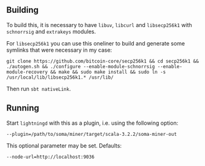## Building

To build this, it is necessary to have `libuv`, `libcurl` and `libsecp256k1` with `schnorrsig` and `extrakeys` modules.

For `libsecp256k1` you can use this oneliner to build and generate some symlinks that were necessary in my case:

```
git clone https://github.com/bitcoin-core/secp256k1 && cd secp256k1 && ./autogen.sh && ./configure --enable-module-schnorrsig --enable-module-recovery && make && sudo make install && sudo ln -s /usr/local/lib/libsecp256k1.* /usr/lib/
```

Then run `sbt nativeLink`.

## Running

Start `lightningd` with this as a plugin, i.e. using the following option:

```
--plugin=/path/to/soma/miner/target/scala-3.2.2/soma-miner-out
```

This optional parameter may be set. Defaults:

```
--node-url=http://localhost:9036
```
